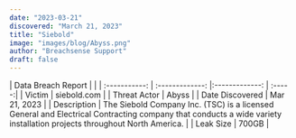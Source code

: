 ```yaml
---
date: "2023-03-21"
discovered: "March 21, 2023"
title: "Siebold"
image: "images/blog/Abyss.png"
author: "Breachsense Support"
draft: false
---
```


| Data Breach Report           |              | 
| :-----------: | :-------------:     |:-------------:    | :-----:|
| Victim      | siebold.com      | 
| Threat Actor      | Abyss      | 
| Date Discovered      | Mar 21, 2023      | 
| Description      | The Siebold Company Inc. (TSC) is a licensed General and Electrical Contracting company that conducts a wide variety installation projects throughout North America.      | 
| Leak Size      | 700GB      | 


